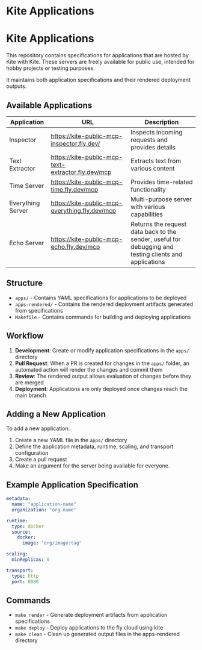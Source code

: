 # Kite Applications

# Kite Applications

This repository contains specifications for applications that are hosted by Kite with Kite. These servers are freely available for public use, intended for hobby projects or testing purposes.

It maintains both application specifications and their rendered deployment outputs.

## Available Applications

| Application | URL | Description |
|-------------|-----|-------------|
| Inspector | https://kite-public-mcp-inspector.fly.dev/ | Inspects incoming requests and provides details |
| Text Extractor | https://kite-public-mcp-text-extractor.fly.dev/mcp | Extracts text from various content |
| Time Server | https://kite-public-mcp-time.fly.dev/mcp | Provides time-related functionality |
| Everything Server | https://kite-public-mcp-everything.fly.dev/mcp | Multi-purpose server with various capabilities |
| Echo Server | https://kite-public-mcp-echo.fly.dev/mcp | Returns the request data back to the sender, useful for debugging and testing clients and applications |

## Structure

- `apps/` - Contains YAML specifications for applications to be deployed
- `apps-rendered/` - Contains the rendered deployment artifacts generated from specifications
- `Makefile` - Contains commands for building and deploying applications

## Workflow

1. **Development**: Create or modify application specifications in the `apps/` directory
2. **Pull Request**: When a PR is created for changes in the `apps/` folder, an automated action will render the changes and commit them
3. **Review**: The rendered output allows evaluation of changes before they are merged
4. **Deployment**: Applications are only deployed once changes reach the main branch

## Adding a New Application

To add a new application:

1. Create a new YAML file in the `apps/` directory
2. Define the application metadata, runtime, scaling, and transport configuration
3. Create a pull request
4. Make an argument for the server being available for everyone.

## Example Application Specification

```yaml
metadata:
  name: "application-name"
  organization: "org-name"

runtime:
  type: docker
  source:
    docker:
      image: "org/image:tag"

scaling:
  minReplicas: 0

transport:
  type: http
  port: 8080
```

## Commands

- `make render` - Generate deployment artifacts from application specifications
- `make deploy` - Deploy applications to the fly cloud using kite
- `make clean` - Clean up generated output files in the apps-rendered directory
